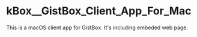 # kBox__GistBox_Client_App_For_Mac

This is a macOS client app for GistBox. It's including embeded web page. 
